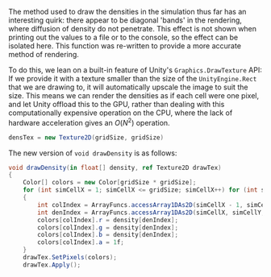 The method used to draw the densities in the simulation thus far has an interesting quirk: there appear to be diagonal 'bands' in the rendering, where diffusion of density do not penetrate. This effect is not shown when printing out the values to a file or to the console, so the effect can be isolated here. This function was re-written to provide a more accurate method of rendering.

To do this, we lean on a built-in feature of Unity's `Graphics.DrawTexture` API: If we provide it with a texture smaller than the size of the `UnityEngine.Rect` that we are drawing to, it will automatically upscale the image to suit the size. This means we can render the densities as if each cell were one pixel, and let Unity offload this to the GPU, rather than dealing with this computationally expensive operation on the CPU, where the lack of hardware acceleration gives an $O(N^2)$ operation.
```cs
densTex = new Texture2D(gridSize, gridSize)
```

The new version of `void drawDensity` is as follows:
```cs
void drawDensity(in float[] density, ref Texture2D drawTex)
{
	Color[] colors = new Color[gridSize * gridSize];
    for (int simCellX = 1; simCellX <= gridSize; simCellX++) for (int simCellY = 1; simCellY <= gridSize; simCellY++)
	{
		int colIndex = ArrayFuncs.accessArray1DAs2D(simCellX - 1, simCellY - 1, gridSize, gridSize); 
		int denIndex = ArrayFuncs.accessArray1DAs2D(simCellX, simCellY, gridSize + 2, gridSize + 2);
        colors[colIndex].r = density[denIndex];
        colors[colIndex].g = density[denIndex];
        colors[colIndex].b = density[denIndex];
        colors[colIndex].a = 1f;
	}
	drawTex.SetPixels(colors);
	drawTex.Apply();
```